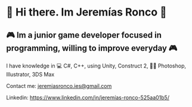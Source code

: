 # 👋 Hi there. Im Jeremías Ronco 👋

## 🎮 Im a junior game developer focused in programming, willing to improve everyday 🎮


I have knowledge in 💻 C#, C++, using Unity, Construct 2, 👨‍🎨 Photoshop, Illustrator, 3DS Max


Contact me: jeremiasronco.ies@gmail.com


Linkedin: https://www.linkedin.com/in/jeremías-ronco-525aa01b5/ 

